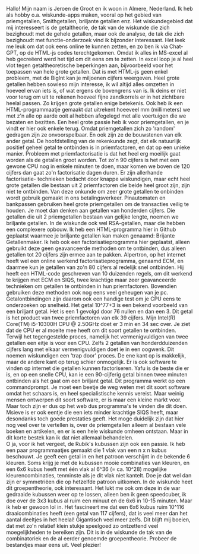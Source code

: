 Hallo! Mijn naam is Jeroen de Groot en ik woon in Almere, Nederland. Ik heb als hobby o.a. wiskunde-apps maken, vooral op het gebied van priemgetallen, Smithgetallen, briljante getallen enz.
Het wiskundegebied dat mij interesseert is de getaltheorie, de tak van de wiskunde die zich bezighoudt met de gehele getallen, maar ook de analyse, de tak die zich bezighoudt met functie-onderzoek vind ik bijzonder interessant. 
Het leek me leuk om dat ook eens online te kunnen zetten, en zo ben ik via Chat-GPT, op de HTML-js codes terechtgekomen. Omdat ik alles in MS-excel al heb gecreëerd werd het tijd om dit eens om te zetten. 
In excel loop je al heel vlot tegen getaltheoretische beperkingen aan, bijvoorbeeld voor het toepassen van hele grote getallen. Dat is met HTML-js geen enkel probleem, met de BigInt kan je miljoenen cijfers weergeven.
Heel grote getallen hebben sowieso mijn interesse, ik wil altijd alles omzetten in hoeveel ervan iets is, of wat ergens de bovengrens van is. Ik deins er niet voor terug om uit te rekenen hoeveel fijne zandkorrels
er in het zichtbare heelal passen. Zo krijgen grote getallen enige betekenis. Ook heb ik een HTML-programmaatje gemaakt dat uitrekent hoeeveel mm (millimeters) we met z'n alle op aarde ooit al hebben afegelegd met alle 
voertuigen die we bezaten en bezitten. 
Een heel grote passie heb ik voor priemgetallen, en je vindt er hier ook enkele terug. Omdat priemgetallen zich zo 'random' gedragen zijn ze onvoorspelbaar. En ook zijn ze de bouwstenen van elk ander getal.
De hoofdstelling van de rekenkunde zegt, dat elk natuurlijk positief geheel getal te ontbinden is in priemfactoren, en dat op een unieke manier. Probleem met priemfactorisatie is dat het heel erg moeilijk gaat worden als 
de getallen groot worden. Tot zo'n 90 cijfers is het met een gewone CPU nog in enkele minuten te doen, maar komen we boven de 120 cijfers dan gaat zo'n factorisatie dagen duren. Er zijn allerhande factorisatie-
technieken bedacht door knappe wiskundigen, maar echt heel grote getallen die bestaan uit 2 priemfactoren die beide heel groot zijn, zijn niet te ontbinden. Van deze onkunde om zeer grote getallen te onbinden
wordt gebruik gemaakt in ons betalingsverkeer. Pinautomaten en bankpassen gebruiken heel grote priemgetallen om de transacties veilig te houden. Je moet dan denken aan getallen van honderden cijfers. Die getallen die
uit 2 priemgetallen bestaan van gelijke lengte, noemen we briljante getallen. In de wiskunde ook wel RSA-getallen, maar die hebben een complexere opbouw. Ik heb een HTML-programma hier in Github geplaatst waarmee je
briljante getallen kan maken genaamd: Brijante Getallenmaker. Ik heb ook een factorisatieprogramma hier geplaatst, alleen gebruikt deze geen geavanceerde methoden om te ontbinden, dus alleen getallen tot 20 cijfers 
zijn ermee aan te pakken. Alpertron, op het internet heeft wel een online werkend factorisatieprogramma, genaamd ECM, en daarmee kun je getallen van zo'n 80 cijfers al redelijk snel ontbinden. Hij heeft een HTML-code 
geschreven van 10 duizenden regels, om dit werkend te krijgen met ECM en SIQS, twee krachtige maar zeer geavanceerde technieken om getallen te ontbinden in hun priemfactoren. Bovendien gebruiken deze methoden ook
nog eens veel geheugen van je pc. Getalontbindingen zijn daarom ook een handige test om je CPU eens te onderzoeken op snelheid. Het getal 10^77+3 is een bekend voorbeeld van een briljant getal. Het is een 1 gevolgd 
door 76 nullen en dan een 3. Dit getal is het product van twee priemfactoren van elk 39 cijfers. Mijn Intel(R) Core(TM) i5-10300H CPU @ 2.50GHz doet er 3 min en 34 sec over. Je ziet dat de CPU er al moeite mee 
heeft om dit soort getallen te ontbinden. Terwijl het tegengestelde proces, namelijk het vermenigvuldigen van twee getallen een eitje is voor een CPU. Zelfs 2 getallen van honderdduizenden cijfers lang met elkaar
vermenigvuldigen doet ie in een oogwenk. Dit noemen wiskundigen een 'trap door' proces. De ene kant op is makkelijk, maar de andere kant op terug schier onmogelijk. Er is ook software te vinden op internet die 
getallen kunnen factoriseren. Yafu is de beste die er is, en op een snelle CPU, kan ie een 90-cijferig getal binnen twee minuten ontbinden als het gaat om een briljant getal. Dit programma werkt op een commandprompt.
Je moet een beetje de weg weten met dit soort software omdat het schaars is, en heel specialistische kennis vereist. Maar weinig mensen ontwerpen dit soort software, er is maar een kleine markt voor. Maar
toch zijn er dus op het web dus programma's te vinden die dit doen. Msieve is er ook eentje die een iets minder krachtige SIQS heeft, maar desondanks toch goede prestaties geeft. 
Het moge duidelijk zijn dat hier nog veel over te vertellen is, over de priemgetallen alleem al bestaan vele boeken en artikelen, en er is een hele wiskunde omheen ontstaan. Maar in dit korte bestek kan ik dat niet allemaal behandelen.  
O ja, voor ik het vergeet, de Rubik's kubussen zijn ook een passie. Ik heb een paar programmaatjes gemaakt die 1 vlak van een n x n kubus beschouwt. Je geeft een getal in en het patroon verschijnt in de bekende 6
kleuren. Soms krijg je met de kubussen mooie combinaties van kleuren, en een 6x6 kubus heeft met één vlak al 6^36 (= ca. 10^28) mogelijke kleurencombinaties, tenminste als je dit vlak niet kantelt. Doe je dat 
wel dan zijn er symmetriëen die op hetzelfde patroon uitkomen. In de wiskunde heet dit groepentheorie, ook interessant. Het lukt me ook om deze in de war gedraaide kubussen weer op te lossen, alleen ben ik geen
speedcuber, ik doe over de 3x3 kubus al ruim een minuut en de 6x6 in 10-15 minuten. Maar ik heb er gewoon lol in. Het fascineert me dat een 6x6 kubus ruim 10^116 draaicombinaties heeft (een getal van 117 cijfers), 
dat is veel meer dan het aantal deeltjes in het heelal! Gigantisch veel meer zelfs. Dit blijft mij boeien, dat met zo'n relatief klein stukje speelgoed zo ontzettend veel moegelijkheden te bereiken zijn.
Dit is in de wiskunde de tak van de combinatoriek en de al eerder genoemde groepentheorie.
Probeer de bestandjes maar eens uit. Veel plezier!
